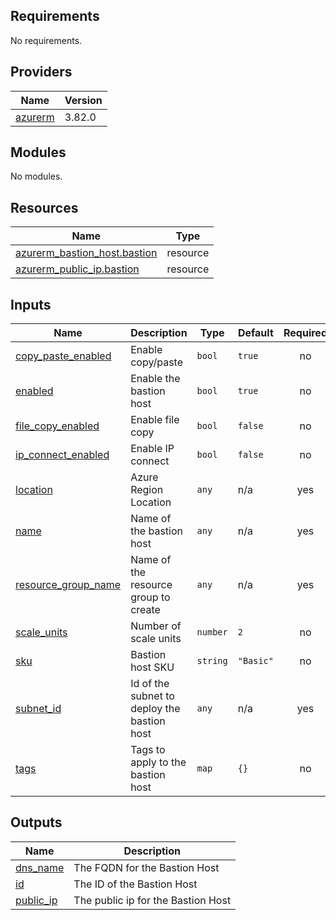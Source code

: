 <!-- BEGIN_TF_DOCS -->
## Requirements

No requirements.

## Providers

| Name | Version |
|------|---------|
| <a name="provider_azurerm"></a> [azurerm](#provider\_azurerm) | 3.82.0 |

## Modules

No modules.

## Resources

| Name | Type |
|------|------|
| [azurerm_bastion_host.bastion](https://registry.terraform.io/providers/hashicorp/azurerm/latest/docs/resources/bastion_host) | resource |
| [azurerm_public_ip.bastion](https://registry.terraform.io/providers/hashicorp/azurerm/latest/docs/resources/public_ip) | resource |

## Inputs

| Name | Description | Type | Default | Required |
|------|-------------|------|---------|:--------:|
| <a name="input_copy_paste_enabled"></a> [copy\_paste\_enabled](#input\_copy\_paste\_enabled) | Enable copy/paste | `bool` | `true` | no |
| <a name="input_enabled"></a> [enabled](#input\_enabled) | Enable the bastion host | `bool` | `true` | no |
| <a name="input_file_copy_enabled"></a> [file\_copy\_enabled](#input\_file\_copy\_enabled) | Enable file copy | `bool` | `false` | no |
| <a name="input_ip_connect_enabled"></a> [ip\_connect\_enabled](#input\_ip\_connect\_enabled) | Enable IP connect | `bool` | `false` | no |
| <a name="input_location"></a> [location](#input\_location) | Azure Region Location | `any` | n/a | yes |
| <a name="input_name"></a> [name](#input\_name) | Name of the bastion host | `any` | n/a | yes |
| <a name="input_resource_group_name"></a> [resource\_group\_name](#input\_resource\_group\_name) | Name of the resource group to create | `any` | n/a | yes |
| <a name="input_scale_units"></a> [scale\_units](#input\_scale\_units) | Number of scale units | `number` | `2` | no |
| <a name="input_sku"></a> [sku](#input\_sku) | Bastion host SKU | `string` | `"Basic"` | no |
| <a name="input_subnet_id"></a> [subnet\_id](#input\_subnet\_id) | Id of the subnet to deploy the bastion host | `any` | n/a | yes |
| <a name="input_tags"></a> [tags](#input\_tags) | Tags to apply to the bastion host | `map` | `{}` | no |

## Outputs

| Name | Description |
|------|-------------|
| <a name="output_dns_name"></a> [dns\_name](#output\_dns\_name) | The FQDN for the Bastion Host |
| <a name="output_id"></a> [id](#output\_id) | The ID of the Bastion Host |
| <a name="output_public_ip"></a> [public\_ip](#output\_public\_ip) | The public ip for the Bastion Host |
<!-- END_TF_DOCS -->